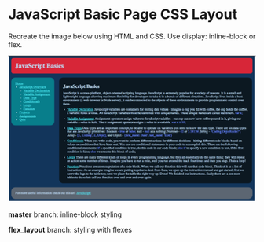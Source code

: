 # JavaScript Basic Page CSS Layout

Recreate the image below using HTML and CSS. Use display: inline-block or flex. 

![Image to recreate](jsloups.png)

**master** branch: inline-block styling

**flex_layout** branch: styling with flexes

